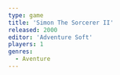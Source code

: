 ```yaml
---
type: game
title: 'Simon The Sorcerer II'
released: 2000
editor: 'Adventure Soft'
players: 1
genres:
  - Aventure
---
```

